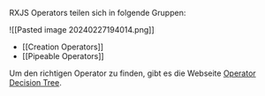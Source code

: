 RXJS Operators teilen sich in folgende Gruppen:

![[Pasted image 20240227194014.png]]


- [[Creation Operators]]
- [[Pipeable Operators]]

Um den richtigen Operator zu finden, gibt es die Webseite [Operator Decision Tree](https://rxjs.dev/operator-decision-tree).
